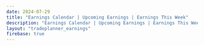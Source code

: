 ```yaml
---
date: 2024-07-29
title: "Earnings Calendar | Upcoming Earnings | Earnings This Week"
description: "Earnings Calendar | Upcoming Earnings | Earnings This Week"
layout: "tradeplanner_earnings"
firebase: true
---
```



